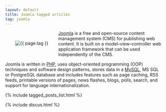 ```yaml
---
layout: default
title: Joomla tagged articles
tag: joomla
---
```


<div style="float: left; margin: 2.0rem;">
	<img src="/public/images/{{ page.tag }}.png" style="max-width: 10rem;" alt="{{ page.tag }}" />
</div>

[Joomla](https://www.joomla.org/) is a free and open-source content management system (CMS) for publishing web content. It is built on a model–view–controller web application framework that can be used independently of the CMS.

Joomla is written in [PHP](/tag/php), uses object-oriented programming (OOP) techniques and software design patterns, stores data in a [MySQL](/tag/mysql), MS SQL or PostgreSQL database and includes features such as page caching, RSS feeds, printable versions of pages, news flashes, blogs, polls, search, and support for language internationalization.


{% include tagged_posts_list.html %}

{% include discus.html %}
